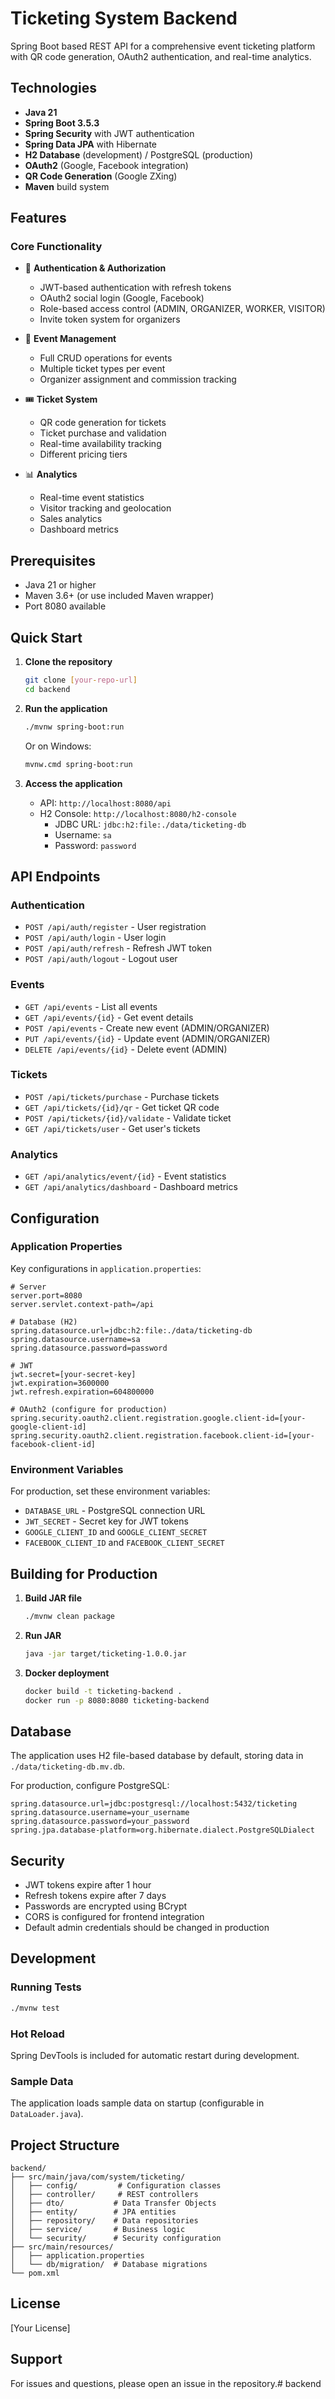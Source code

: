 # Ticketing System Backend

Spring Boot based REST API for a comprehensive event ticketing platform with QR code generation, OAuth2 authentication, and real-time analytics.

## Technologies

- **Java 21**
- **Spring Boot 3.5.3**
- **Spring Security** with JWT authentication
- **Spring Data JPA** with Hibernate
- **H2 Database** (development) / PostgreSQL (production)
- **OAuth2** (Google, Facebook integration)
- **QR Code Generation** (Google ZXing)
- **Maven** build system

## Features

### Core Functionality
- 🔐 **Authentication & Authorization**
  - JWT-based authentication with refresh tokens
  - OAuth2 social login (Google, Facebook)
  - Role-based access control (ADMIN, ORGANIZER, WORKER, VISITOR)
  - Invite token system for organizers

- 🎫 **Event Management**
  - Full CRUD operations for events
  - Multiple ticket types per event
  - Organizer assignment and commission tracking

- 🎟️ **Ticket System**
  - QR code generation for tickets
  - Ticket purchase and validation
  - Real-time availability tracking
  - Different pricing tiers

- 📊 **Analytics**
  - Real-time event statistics
  - Visitor tracking and geolocation
  - Sales analytics
  - Dashboard metrics

## Prerequisites

- Java 21 or higher
- Maven 3.6+ (or use included Maven wrapper)
- Port 8080 available

## Quick Start

1. **Clone the repository**
   ```bash
   git clone [your-repo-url]
   cd backend
   ```

2. **Run the application**
   ```bash
   ./mvnw spring-boot:run
   ```
   Or on Windows:
   ```bash
   mvnw.cmd spring-boot:run
   ```

3. **Access the application**
   - API: `http://localhost:8080/api`
   - H2 Console: `http://localhost:8080/h2-console`
     - JDBC URL: `jdbc:h2:file:./data/ticketing-db`
     - Username: `sa`
     - Password: `password`

## API Endpoints

### Authentication
- `POST /api/auth/register` - User registration
- `POST /api/auth/login` - User login
- `POST /api/auth/refresh` - Refresh JWT token
- `POST /api/auth/logout` - Logout user

### Events
- `GET /api/events` - List all events
- `GET /api/events/{id}` - Get event details
- `POST /api/events` - Create new event (ADMIN/ORGANIZER)
- `PUT /api/events/{id}` - Update event (ADMIN/ORGANIZER)
- `DELETE /api/events/{id}` - Delete event (ADMIN)

### Tickets
- `POST /api/tickets/purchase` - Purchase tickets
- `GET /api/tickets/{id}/qr` - Get ticket QR code
- `POST /api/tickets/{id}/validate` - Validate ticket
- `GET /api/tickets/user` - Get user's tickets

### Analytics
- `GET /api/analytics/event/{id}` - Event statistics
- `GET /api/analytics/dashboard` - Dashboard metrics

## Configuration

### Application Properties

Key configurations in `application.properties`:

```properties
# Server
server.port=8080
server.servlet.context-path=/api

# Database (H2)
spring.datasource.url=jdbc:h2:file:./data/ticketing-db
spring.datasource.username=sa
spring.datasource.password=password

# JWT
jwt.secret=[your-secret-key]
jwt.expiration=3600000
jwt.refresh.expiration=604800000

# OAuth2 (configure for production)
spring.security.oauth2.client.registration.google.client-id=[your-google-client-id]
spring.security.oauth2.client.registration.facebook.client-id=[your-facebook-client-id]
```

### Environment Variables

For production, set these environment variables:
- `DATABASE_URL` - PostgreSQL connection URL
- `JWT_SECRET` - Secret key for JWT tokens
- `GOOGLE_CLIENT_ID` and `GOOGLE_CLIENT_SECRET`
- `FACEBOOK_CLIENT_ID` and `FACEBOOK_CLIENT_SECRET`

## Building for Production

1. **Build JAR file**
   ```bash
   ./mvnw clean package
   ```

2. **Run JAR**
   ```bash
   java -jar target/ticketing-1.0.0.jar
   ```

3. **Docker deployment**
   ```bash
   docker build -t ticketing-backend .
   docker run -p 8080:8080 ticketing-backend
   ```

## Database

The application uses H2 file-based database by default, storing data in `./data/ticketing-db.mv.db`. 

For production, configure PostgreSQL:
```properties
spring.datasource.url=jdbc:postgresql://localhost:5432/ticketing
spring.datasource.username=your_username
spring.datasource.password=your_password
spring.jpa.database-platform=org.hibernate.dialect.PostgreSQLDialect
```

## Security

- JWT tokens expire after 1 hour
- Refresh tokens expire after 7 days
- Passwords are encrypted using BCrypt
- CORS is configured for frontend integration
- Default admin credentials should be changed in production

## Development

### Running Tests
```bash
./mvnw test
```

### Hot Reload
Spring DevTools is included for automatic restart during development.

### Sample Data
The application loads sample data on startup (configurable in `DataLoader.java`).

## Project Structure

```
backend/
├── src/main/java/com/system/ticketing/
│   ├── config/         # Configuration classes
│   ├── controller/     # REST controllers
│   ├── dto/           # Data Transfer Objects
│   ├── entity/        # JPA entities
│   ├── repository/    # Data repositories
│   ├── service/       # Business logic
│   └── security/      # Security configuration
├── src/main/resources/
│   ├── application.properties
│   └── db/migration/  # Database migrations
└── pom.xml
```

## License

[Your License]

## Support

For issues and questions, please open an issue in the repository.# backend
